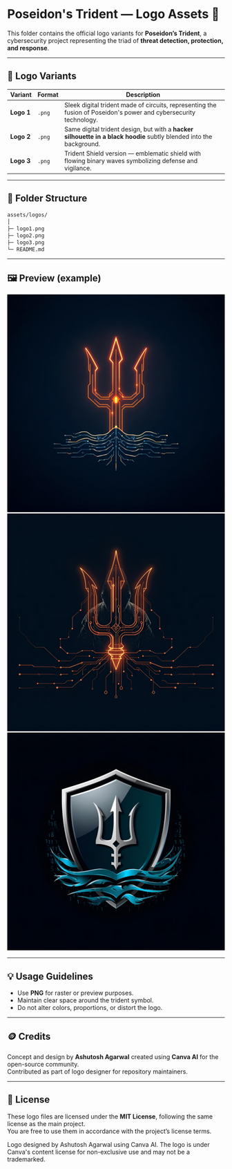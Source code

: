 # Poseidon's Trident — Logo Assets 🔱

This folder contains the official logo variants for **Poseidon’s Trident**, a cybersecurity project representing the triad of **threat detection, protection, and response**.

---

## 🧩 Logo Variants

| Variant | Format | Description |
|----------|---------|--------------|
| **Logo 1** |`.png` | Sleek digital trident made of circuits, representing the fusion of Poseidon's power and cybersecurity technology. |
| **Logo 2** |`.png` | Same digital trident design, but with a **hacker silhouette in a black hoodie** subtly blended into the background. |
| **Logo 3** |`.png` | Trident Shield version — emblematic shield with flowing binary waves symbolizing defense and vigilance. |

---

## 📁 Folder Structure

```
assets/logos/
│
├─ logo1.png
├─ logo2.png
├─ logo3.png
└─ README.md
```

---

## 🖼️ Preview (example)

![Logo 1 Preview](assets\logos\logo1.png)
![Logo 2 Preview](assets\logos\logo2.png)
![Logo 3 Preview](assets\logos\logo3.png)

---

## 💡 Usage Guidelines

- Use **PNG** for raster or preview purposes.
- Maintain clear space around the trident symbol.
- Do not alter colors, proportions, or distort the logo.

---

## 🪙 Credits

Concept and design by **Ashutosh Agarwal** 
created using **Canva AI** for the open-source community.  
Contributed as part of logo designer for repository maintainers.

---

## 📜 License

These logo files are licensed under the **MIT License**, following the same license as the main project.  
You are free to use them in accordance with the project’s license terms.

Logo designed by Ashutosh Agarwal using Canva AI.
The logo is under Canva's content license for non-exclusive use and may not be a trademarked.
